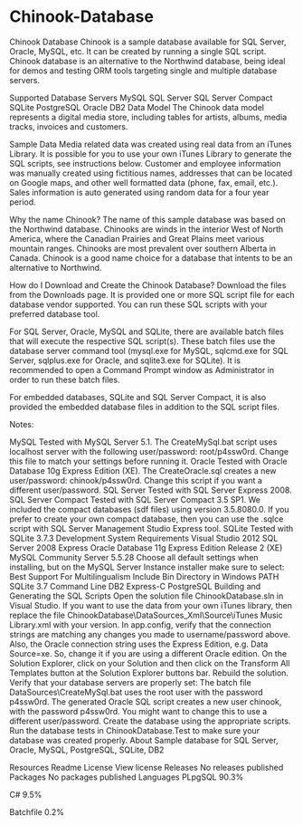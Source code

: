 # Chinook-Database
Chinook Database
Chinook is a sample database available for SQL Server, Oracle, MySQL, etc. It can be created by running a single SQL script. Chinook database is an alternative to the Northwind database, being ideal for demos and testing ORM tools targeting single and multiple database servers.

Supported Database Servers
MySQL
SQL Server
SQL Server Compact
SQLite
PostgreSQL
Oracle
DB2
Data Model
The Chinook data model represents a digital media store, including tables for artists, albums, media tracks, invoices and customers.

Sample Data
Media related data was created using real data from an iTunes Library. It is possible for you to use your own iTunes Library to generate the SQL scripts, see instructions below. Customer and employee information was manually created using fictitious names, addresses that can be located on Google maps, and other well formatted data (phone, fax, email, etc.). Sales information is auto generated using random data for a four year period.

Why the name Chinook?
The name of this sample database was based on the Northwind database. Chinooks are winds in the interior West of North America, where the Canadian Prairies and Great Plains meet various mountain ranges. Chinooks are most prevalent over southern Alberta in Canada. Chinook is a good name choice for a database that intents to be an alternative to Northwind.

How do I Download and Create the Chinook Database?
Download the files from the Downloads page. It is provided one or more SQL script file for each database vendor supported. You can run these SQL scripts with your preferred database tool.

For SQL Server, Oracle, MySQL and SQLite, there are available batch files that will execute the respective SQL script(s). These batch files use the database server command tool (mysql.exe for MySQL, sqlcmd.exe for SQL Server, sqlplus.exe for Oracle, and sqlite3.exe for SQLite). It is recommended to open a Command Prompt window as Administrator in order to run these batch files.

For embedded databases, SQLite and SQL Server Compact, it is also provided the embedded database files in addition to the SQL script files.

Notes:

MySQL
Tested with MySQL Server 5.1.
The CreateMySql.bat script uses localhost server with the following user/password: root/p4ssw0rd. Change this file to match your settings before running it.
Oracle
Tested with Oracle Database 10g Express Edition (XE).
The CreateOracle.sql creates a new user/password: chinook/p4ssw0rd. Change this script if you want a different user/password.
SQL Server
Tested with SQL Server Express 2008.
SQL Server Compact
Tested with SQL Server Compact 3.5 SP1.
We included the compact databases (sdf files) using version 3.5.8080.0. If you prefer to create your own compact database, then you can use the .sqlce script with SQL Server Management Studio Express tool.
SQLite
Tested with SQLite 3.7.3
Development
System Requirements
Visual Studio 2012
SQL Server 2008 Express
Oracle Database 11g Express Edition Release 2 (XE)
MySQL Community Server 5.5.28
Choose all default settings when installing, but on the MySQL Server Instance installer make sure to select:
Best Support For Multilingualism
Include Bin Directory in Windows PATH
SQLite 3.7 Command Line
DB2 Express-C
PostgreSQL
Building and Generating the SQL Scripts
Open the solution file ChinookDatabase.sln in Visual Studio.
If you want to use the data from your own iTunes library, then replace the file ChinookDatabase\DataSources_Xml\Source\iTunes Music Library.xml with your version.
In app.config, verify that the connection strings are matching any changes you made to username/password above. Also, the Oracle connection string uses the Express Edition, e.g. Data Source=xe. So, change it if you are using a different Oracle edition.
On the Solution Explorer, click on your Solution and then click on the Transform All Templates button at the Solution Explorer buttons bar.
Rebuild the solution.
Verify that your database servers are properly set:
The batch file DataSources\CreateMySql.bat uses the root user with the password p4ssw0rd.
The generated Oracle SQL script creates a new user chinook, with the password p4ssw0rd. You might want to change this to use a different user/password.
Create the database using the appropriate scripts.
Run the database tests in ChinookDatabase.Test to make sure your database was created properly.
About
Sample database for SQL Server, Oracle, MySQL, PostgreSQL, SQLite, DB2

Resources
 Readme
License
 View license
Releases
No releases published
Packages
No packages published
Languages
PLpgSQL
90.3%
 
C#
9.5%
 
Batchfile
0.2%
